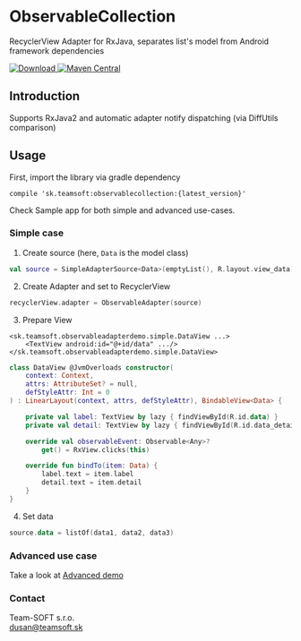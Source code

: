 # ObservableCollection
RecyclerView Adapter for RxJava, separates list's model from Android framework dependencies

[ ![Download](https://api.bintray.com/packages/team-softsk/maven/observablecollection/images/download.svg) ](https://bintray.com/team-softsk/maven/observablecollection/_latestVersion)
[![Maven Central](https://maven-badges.herokuapp.com/maven-central/sk.teamsoft/observablecollection/badge.svg)](https://maven-badges.herokuapp.com/maven-central/sk.teamsoft/observablecollection)

## Introduction
Supports RxJava2 and automatic adapter notify dispatching (via DiffUtils comparison)

## Usage

First, import the library via gradle dependency
```
compile 'sk.teamsoft:observablecollection:{latest_version}'
```

Check Sample app for both simple and advanced use-cases.
 
### Simple case

1. Create source (here, `Data` is the model class)
```kotlin
val source = SimpleAdapterSource<Data>(emptyList(), R.layout.view_data)
```
2. Create Adapter and set to RecyclerView
```kotlin
recyclerView.adapter = ObservableAdapter(source)
```
3. Prepare View
```
<sk.teamsoft.observableadapterdemo.simple.DataView ...>
    <TextView android:id="@+id/data" .../>
</sk.teamsoft.observableadapterdemo.simple.DataView>
```
```kotlin
class DataView @JvmOverloads constructor(
    context: Context,
    attrs: AttributeSet? = null,
    defStyleAttr: Int = 0
) : LinearLayout(context, attrs, defStyleAttr), BindableView<Data> {

    private val label: TextView by lazy { findViewById(R.id.data) }
    private val detail: TextView by lazy { findViewById(R.id.data_detail) }

    override val observableEvent: Observable<Any>?
        get() = RxView.clicks(this)

    override fun bindTo(item: Data) {
        label.text = item.label
        detail.text = item.detail
    }
}
```

4. Set data
```kotlin
source.data = listOf(data1, data2, data3)
```

### Advanced use case

Take a look at [Advanced demo](https://github.com/Team-SOFTsk/ObservableAdapter/tree/master/app/src/main/java/sk/teamsoft/observableadapterdemo/advanced)

### Contact
Team-SOFT s.r.o.<br/>
[dusan@teamsoft.sk](mailto:dusan@teamsoft.sk)
